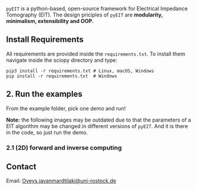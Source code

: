 

`pyEIT` is a python-based, open-source framework for Electrical Impedance Tomography (EIT). The design priciples of `pyEIT` are **modularity, minimalism, extensibility and OOP.**

## Install Requirements

All requirements are provided inside the `requirements.txt`. To install them navigate inside the sciopy directory and type:

    pip3 install -r requirements.txt # Linux, macOS, Windows
    pip install -r requirements.txt  # Windows
## 2. Run the examples

From the example folder, pick one demo and run!

**Note:** the following images may be outdated due to that the parameters of a EIT algorithm may be changed in different versions of `pyEIT`. And it is there in the code, so just run the demo.

### 2.1 (2D) forward and inverse computing






## Contact

Email: Oveys.javanmardtilaki@uni-rostock.de
